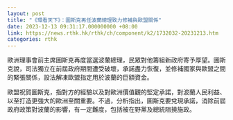 ```yaml
---
layout: post
title: "《環看天下》：圖斯克再任波蘭總理致力修補與歐盟關係"
date: 2023-12-13 09:31:17.000000000 +08:00
link: https://news.rthk.hk/rthk/ch/component/k2/1732032-20231213.htm
categories: rthk
---
```


歐洲理事會前主席圖斯克再度當選波蘭總理，民眾對他籌組新政府寄予厚望。圖斯克說，司法獨立在前屆政府期間遭受破壞，承諾盡力恢復，並修補國家與歐盟之間的緊張關係，設法解凍歐盟指定用於波蘭的巨額資金。

歐盟祝賀圖斯克，指對方的經驗以及對歐洲價值觀的堅定承諾，對波蘭人民利益、以至打造更強大的歐洲至關重要。不過，分析指出，圖斯克要兌現承諾，消除前屆政府政策對波蘭的影響，有一定難度，包括被在野黨及總統阻撓施政。
